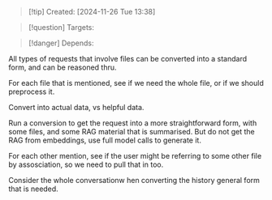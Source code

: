 
>[!tip] Created: [2024-11-26 Tue 13:38]

>[!question] Targets: 

>[!danger] Depends: 

All types of requests that involve files can be converted into a standard form, and can be reasoned thru.

For each file that is mentioned, see if we need the whole file, or if we should preprocess it.

Convert into actual data, vs helpful data.

Run a conversion to get the request into a more straightforward form, with some files, and some RAG material that is summarised.  But do not get the RAG from embeddings, use full model calls to generate it.

For each other mention, see if the user might be referring to some other file by assosciation, so we need to pull that in too.

Consider the whole conversationw hen converting the history general form that is needed.